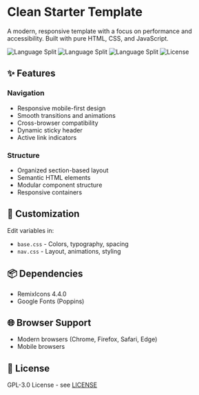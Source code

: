 # Clean Starter Template

A modern, responsive template with a focus on performance and accessibility. Built with pure HTML, CSS, and JavaScript.

![Language Split](https://img.shields.io/badge/CSS-50.2%25-blue)
![Language Split](https://img.shields.io/badge/HTML-30.2%25-orange)
![Language Split](https://img.shields.io/badge/JavaScript-19.6%25-yellow)
![License](https://img.shields.io/badge/license-GPL--3.0-green)

## ✨ Features

### Navigation
- Responsive mobile-first design
- Smooth transitions and animations
- Cross-browser compatibility
- Dynamic sticky header
- Active link indicators
### Structure
- Organized section-based layout
- Semantic HTML elements
- Modular component structure
- Responsive containers

## 🎨 Customization
Edit variables in:
- `base.css` - Colors, typography, spacing
- `nav.css` - Layout, animations, styling

## 📦 Dependencies
- RemixIcons 4.4.0
- Google Fonts (Poppins)

## 🌐 Browser Support
- Modern browsers (Chrome, Firefox, Safari, Edge)
- Mobile browsers

## 📄 License
GPL-3.0 License - see [LICENSE](LICENSE)
